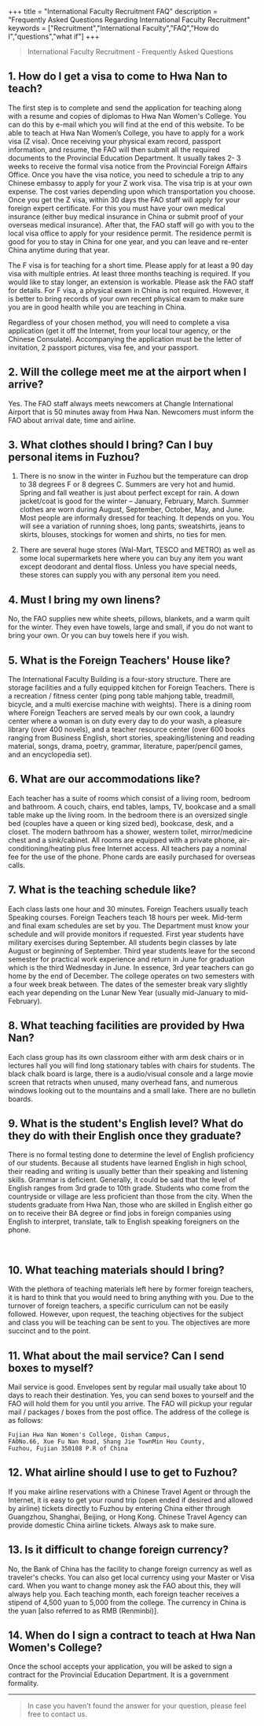 +++
title = "International Faculty Recruitment FAQ"
description = "Frequently Asked Questions Regarding International Faculty Recruitment"
keywords = ["Recruitment","International Faculty","FAQ","How do I","questions","what if"]
+++

> International Faculty Recruitment - Frequently Asked Questions


## 1. How do I get a visa to come to Hwa Nan to teach?

The first step is to complete and send the application for teaching along with a resume and copies of diplomas to Hwa Nan Women's College.  You can do this by e-mail which you will find at the end of this website.  To be able to teach at Hwa Nan Women’s College, you have to apply for a work visa (Z visa).  Once receiving your physical exam record, passport information, and resume, the FAO will then submit all the required documents to the Provincial Education Department.  It usually takes 2- 3 weeks to receive the formal visa notice from the Provincial Foreign Affairs Office.  Once you have the visa notice, you need to schedule a trip to any Chinese embassy to apply for your Z work visa.  The visa trip is at your own expense. The cost varies depending upon which transportation you choose.  Once you get the Z visa, within 30 days the FAO staff will apply for your foreign expert certificate.  For this you must have your own medical insurance (either buy medical insurance in China or submit proof of your overseas medical insurance).  After that, the FAO staff will go with you to the local visa office to apply for your residence permit.  The residence permit is good for you to stay in China for one year, and you can leave and re-enter China anytime during that year.

The F visa is for teaching for a short time. Please apply for at least a 90 day visa with multiple entries.  At least three months teaching is required.  If you would like to stay longer, an extension is workable.  Please ask the FAO staff for details. For F visa, a physical exam in China is not required.  However, it is better to bring records of your own recent physical exam to make sure you are in good health while you are teaching in China.

Regardless of your chosen method, you will need to complete a visa application (get it off the Internet, from your local tour agency, or the Chinese Consulate).  Accompanying the application must be the letter of invitation, 2 passport pictures, visa fee, and your passport.


## 2. Will the college meet me at the airport when I arrive?

Yes. The FAO staff always meets newcomers at Changle International Airport that is 50 minutes away from Hwa Nan.  Newcomers must inform the FAO about arrival date, time and airline.


## 3. What clothes should I bring? Can I buy personal items in Fuzhou?

1. There is no snow in the winter in Fuzhou but the temperature can drop to 38 degrees F or 8 degrees C.  Summers are very hot and humid.  Spring and fall weather is just about perfect except for rain. A down jacket/coat is good for the winter – January, February, March.  Summer clothes are worn during August, September, October, May, and June.  Most people are informally dressed for teaching.  It depends on you. You will see a variation of running shoes, long pants, sweatshirts, jeans to skirts, blouses, stockings for women and shirts, no ties for men.

2. There are several huge stores (Wal-Mart, TESCO and METRO) as well as some local supermarkets here where you can buy any item you want except deodorant and dental floss. Unless you have special needs, these stores can supply you with any personal item you need.


## 4. Must I bring my own linens?

No, the FAO supplies new white sheets, pillows, blankets, and a warm quilt for the winter. They even have towels, large and small, if you do not want to bring your own.  Or you can buy towels here if you wish.


## 5. What is the Foreign Teachers' House like?

The International Faculty Building is a four-story structure.  There are storage facilities and a fully equipped kitchen for Foreign Teachers.  There is a recreation / fitness center (ping pong table mahjong table, treadmill, bicycle, and a multi exercise machine with weights).  There is a dining room where Foreign Teachers are served meals by our own cook, a laundry center where a woman is on duty every day to do your wash, a pleasure library (over 400 novels), and a teacher resource center (over 600 books ranging from Business English, short stories, speaking/listening and reading material, songs, drama, poetry, grammar, literature, paper/pencil games, and an encyclopedia set).


## 6. What are our accommodations like?

Each teacher has a suite of rooms which consist of a living room, bedroom and bathroom.  A couch, chairs, end tables, lamps, TV, bookcase and a small table make up the living room.  In the bedroom there is an oversized single bed (couples have a queen or king sized bed), bookcase, desk, and a closet.  The modern bathroom has a shower, western toilet, mirror/medicine chest and a sink/cabinet.  All rooms are equipped with a private phone, air-conditioning/heating plus free Internet access. All teachers pay a nominal fee for the use of the phone.  Phone cards are easily purchased for overseas calls.


## 7. What is the teaching schedule like?

Each class lasts one hour and 30 minutes.  Foreign Teachers usually teach Speaking courses.  Foreign Teachers teach 18 hours per week. Mid-term and final exam schedules are set by you.  The Department must know your schedule and will provide monitors if requested. First year students have military exercises during September.  All students begin classes by late August or beginning of September.  Third year students leave for the second semester for practical work experience and return in June for graduation which is the third Wednesday in June.  In essence, 3rd year teachers can go home by the end of December.  The college operates on two semesters with a four week break between.  The dates of the semester break vary slightly each year depending on the Lunar New Year (usually mid-January to mid-February).


## 8. What teaching facilities are provided by Hwa Nan?

Each class group has its own classroom either with arm desk chairs or in lectures hall you will find long stationary tables with chairs for students.  The black chalk board is large, there is a audio/visual console and a large movie screen that retracts when unused, many overhead fans, and numerous windows looking out to the mountains and a small lake. There are no bulletin boards.


## 9. What is the student's English level? What do they do with their English once they graduate?

There is no formal testing done to determine the level of English proficiency of our students.  Because all students have learned English in high school, their reading and writing is usually better than their speaking and listening skills.  Grammar is deficient. Generally, it could be said that the level of English ranges from 3rd grade to 10th grade. Students who come from the countryside or village are less proficient than those from the city.  When the students graduate from Hwa Nan, those who are skilled in English either go on to receive their BA degree or find jobs in foreign companies using English to interpret, translate, talk to English speaking foreigners on the phone.

​
## 10. What teaching materials should I bring?

With the plethora of teaching materials left here by former foreign teachers, it is hard to think that you would need to bring anything with you.  Due to the turnover of foreign teachers, a specific curriculum can not be easily followed.  However, upon request, the teaching objectives for the subject and class you will be teaching can be sent to you. The objectives are more succinct and to the point.


## 11. What about the mail service? Can I send boxes to myself?

Mail service is good. Envelopes sent by regular mail usually take about 10 days to reach their destination. Yes, you can send boxes to yourself and the FAO will hold them for you until you arrive. The FAO will pickup your regular mail / packages / boxes from the post office. The address of the college is as follows:

```
Fujian Hwa Nan Women's College, Qishan Campus, 
FAONo.66, Xue Fu Nan Road, Shang Jie TownMin Hou County, 
Fuzhou, Fujian 350108 P.R of China
```


## 12. What airline should I use to get to Fuzhou?

If you make airline reservations with a Chinese Travel Agent or through the Internet, it is easy to get your round trip (open ended if desired and allowed by airline) tickets directly to Fuzhou by entering China either through Guangzhou, Shanghai, Beijing, or Hong Kong. Chinese Travel Agency can provide domestic China airline tickets. Always ask to make sure.


## 13. Is it difficult to change foreign currency?

No, the Bank of China has the facility to change foreign currency as well as traveler's checks.  You can also get local currency using your Master or Visa card. When you want to change money ask the FAO about this, they will always help you.  Each teaching month, each foreign teacher receives a stipend of 4,500 yuan to 5,000 from the college. The currency in China is the yuan [also referred to as RMB (Renminbi)].


## 14. When do I sign a contract to teach at Hwa Nan Women's College?

Once the school accepts your application, you will be asked to sign a contract for the Provincial Education Department. It is a government formality.


---

> In case you haven't found the answer for your question, please feel free to contact us.

